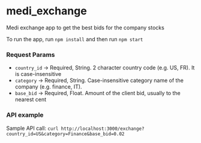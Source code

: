 # medi_exchange
Medi exchange app to get the best bids for the company stocks

To run the app, run `npm install` and then run `npm start`

### Request Params
- `country_id` -> Required, String. 2 character country code (e.g. US, FR). It is case-insensitive
- `category` -> Required, String. Case-insensitive category name of the company (e.g. finance, IT).
- `base_bid` -> Required, Float. Amount of the client bid, usually to the nearest cent

### API example
Sample API call: `curl http://localhost:3000/exchange?country_id=US&category=Finance&base_bid=0.02`